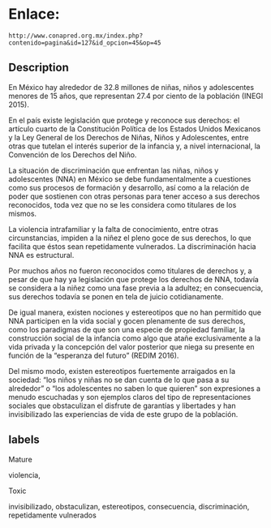 # Enlace: 
	http://www.conapred.org.mx/index.php?contenido=pagina&id=127&id_opcion=45&op=45

## Description 

En México hay alrededor de 32.8 millones de niñas, niños y adolescentes menores de 15 años, que representan 27.4 por ciento de la población (INEGI 2015).

En el país existe legislación que protege y reconoce sus derechos: el artículo cuarto de la Constitución Política de los Estados Unidos Mexicanos y la Ley General de los Derechos de Niñas, Niños y Adolescentes, entre otras que tutelan el interés superior de la infancia y, a nivel internacional, la Convención de los Derechos del Niño.

La situación de discriminación que enfrentan las niñas, niños y adolescentes (NNA) en México se debe fundamentalmente a cuestiones como sus procesos de formación y desarrollo, así como a la relación de poder que sostienen con otras personas para tener acceso a sus derechos reconocidos, toda vez que no se les considera como titulares de los mismos.

La violencia intrafamiliar y la falta de conocimiento, entre otras circunstancias, impiden a la niñez el pleno goce de sus derechos, lo que facilita que éstos sean repetidamente vulnerados. La discriminación hacia NNA es estructural.

Por muchos años no fueron reconocidos como titulares de derechos y, a pesar de que hay ya legislación que protege los derechos de NNA, todavía se considera a la niñez como una fase previa a la adultez; en consecuencia, sus derechos todavía se ponen en tela de juicio cotidianamente.

De igual manera, existen nociones y estereotipos que no han permitido que NNA participen en la vida social y gocen plenamente de sus derechos, como los paradigmas de que son una especie de propiedad familiar, la construcción social de la infancia como algo que atañe exclusivamente a la vida privada y la concepción del valor posterior que niega su presente en función de la “esperanza del futuro” (REDIM 2016).

Del mismo modo, existen estereotipos fuertemente arraigados en la sociedad: “los niños y niñas no se dan cuenta de lo que pasa a su alrededor” o “los adolescentes no saben lo que quieren” son expresiones a menudo escuchadas y son ejemplos claros del tipo de representaciones sociales que obstaculizan el disfrute de garantías y libertades y han invisibilizado las experiencias de vida de este grupo de la población.  

## labels 
Mature

violencia,

Toxic 

invisibilizado, obstaculizan, estereotipos, consecuencia, discriminación, 
repetidamente vulnerados